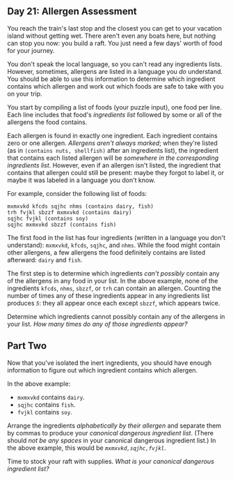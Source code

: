 Day 21: Allergen Assessment
---------------------------

You reach the train's last stop and the closest you can get to your vacation island without getting wet. There aren't even any boats here, but nothing can stop you now: you build a raft. You just need a few days' worth of food for your journey.


You don't speak the local language, so you can't read any ingredients lists. However, sometimes, allergens are listed in a language you *do* understand. You should be able to use this information to determine which ingredient contains which allergen and work out which foods are safe to take with you on your trip.


You start by compiling a list of foods (your puzzle input), one food per line. Each line includes that food's *ingredients list* followed by some or all of the allergens the food contains.


Each allergen is found in exactly one ingredient. Each ingredient contains zero or one allergen. *Allergens aren't always marked*; when they're listed (as in `(contains nuts, shellfish)` after an ingredients list), the ingredient that contains each listed allergen will be *somewhere in the corresponding ingredients list*. However, even if an allergen isn't listed, the ingredient that contains that allergen could still be present: maybe they forgot to label it, or maybe it was labeled in a language you don't know.


For example, consider the following list of foods:



```
mxmxvkd kfcds sqjhc nhms (contains dairy, fish)
trh fvjkl sbzzf mxmxvkd (contains dairy)
sqjhc fvjkl (contains soy)
sqjhc mxmxvkd sbzzf (contains fish)

```

The first food in the list has four ingredients (written in a language you don't understand): `mxmxvkd`, `kfcds`, `sqjhc`, and `nhms`. While the food might contain other allergens, a few allergens the food definitely contains are listed afterward: `dairy` and `fish`.


The first step is to determine which ingredients *can't possibly* contain any of the allergens in any food in your list. In the above example, none of the ingredients `kfcds`, `nhms`, `sbzzf`, or `trh` can contain an allergen. Counting the number of times any of these ingredients appear in any ingredients list produces *`5`*: they all appear once each except `sbzzf`, which appears twice.


Determine which ingredients cannot possibly contain any of the allergens in your list. *How many times do any of those ingredients appear?*


Part Two
--------

Now that you've isolated the inert ingredients, you should have enough information to figure out which ingredient contains which allergen.


In the above example:


* `mxmxvkd` contains `dairy`.
* `sqjhc` contains `fish`.
* `fvjkl` contains `soy`.


Arrange the ingredients *alphabetically by their allergen* and separate them by commas to produce your *canonical dangerous ingredient list*. (There should *not be any spaces* in your canonical dangerous ingredient list.) In the above example, this would be *`mxmxvkd,sqjhc,fvjkl`*.


Time to stock your raft with supplies. *What is your canonical dangerous ingredient list?*


